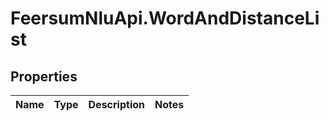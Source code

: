 # FeersumNluApi.WordAndDistanceList

## Properties
Name | Type | Description | Notes
------------ | ------------- | ------------- | -------------


